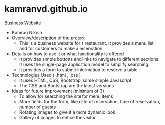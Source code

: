 # kamranvd.github.io
Business Website

- Kamran Niknia
- Overview/description of the project
    - This is a business website for a restaurant. It provides a menu list and for customers to make a reservation
- Details on how to use it or what functionality is offered
    - It provides simple buttons and links to navigate to different sections. It uses the single-page application model to simplify searching.
    - It provides a form to submit information to reserve a table
- Technologies Used ( .html , .css )
    - It uses HTML, CSS, Bootstrap, some simple Javascript
    - The CSS and Bootstrap are the latest versions
- Ideas for future improvement (minimum of 3)
    - To allow for searching the site for menu items
    - More fields for the form, like date of reservation, time of reservation, number of guests
    - Rotating images to give it a more dynamic look
    - Gallery of images to entice the visitor
